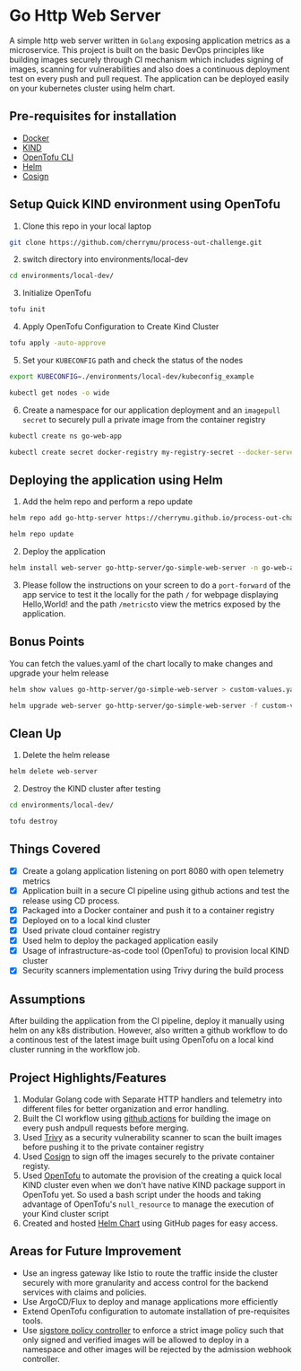 # Go Http Web Server
A simple http web server written in `Golang` exposing application metrics as a microservice. This project is built on the basic DevOps principles like building images securely through CI mechanism which includes signing of images, scanning for vulnerabilities and also does a continuous deployment test on every push and pull request. The application can be deployed easily on your kubernetes cluster using helm chart. 

## Pre-requisites for installation

- [Docker](https://docs.docker.com/desktop/)
- [KIND](https://kind.sigs.k8s.io/)
- [OpenTofu CLI](https://opentofu.org/docs/intro/install/)
- [Helm](https://helm.sh)
- [Cosign](https://docs.sigstore.dev/cosign/installation)

## Setup Quick KIND environment using OpenTofu
1. Clone this repo in your local laptop 
```bash
git clone https://github.com/cherrymu/process-out-challenge.git
```
2. switch directory into environments/local-dev
```bash
cd environments/local-dev/
```
3. Initialize OpenTofu
```bash
tofu init
```
4. Apply OpenTofu Configuration to Create Kind Cluster
```bash
tofu apply -auto-approve
```
5. Set your `KUBECONFIG` path and check the status of the nodes 
```bash
export KUBECONFIG=./environments/local-dev/kubeconfig_example

kubectl get nodes -o wide
```
6. Create a namespace for our application deployment and an `imagepull secret` to securely pull a private image from the container registry
```bash
kubectl create ns go-web-app

kubectl create secret docker-registry my-registry-secret --docker-server=docker.io --docker-username=tincher --docker-password=dckr_pat_rNnP750_a_Jt6MKeTyaK0uomSQk -n go-web-app
```

## Deploying the application using Helm 

1. Add the helm repo and perform a repo update 

```bash
helm repo add go-http-server https://cherrymu.github.io/process-out-challenge/charts

helm repo update 
```
2. Deploy the application 
``` bash
helm install web-server go-http-server/go-simple-web-server -n go-web-app
```
3. Please follow the instructions on your screen to do a `port-forward` of the app service to test it the locally for the path `/` for webpage displaying Hello,World! and the path `/metrics`to view the metrics exposed by the application.

## Bonus Points
You can fetch the values.yaml of the chart locally to make changes and upgrade your helm release
```bash
helm show values go-http-server/go-simple-web-server > custom-values.yaml

helm upgrade web-server go-http-server/go-simple-web-server -f custom-values.yaml
```
## Clean Up
1. Delete the helm release 
```bash
helm delete web-server
```
2. Destroy the KIND cluster after testing 
```bash
cd environments/local-dev/

tofu destroy
```

## Things Covered 
- [x] Create a golang application listening on port 8080 with open telemetry metrics
- [x] Application built in a secure CI pipeline using github actions and test the release using CD process.
- [x] Packaged into a Docker container and push it to a container registry
- [x] Deployed on to a local kind cluster
- [x] Used private cloud container registry
- [x] Used helm to deploy the packaged application easily
- [x] Usage of infrastructure-as-code tool (OpenTofu) to provision local KIND cluster
- [x] Security scanners implementation using Trivy during the build process 

## Assumptions
After building the application from the CI pipeline, deploy it manually using helm on any k8s distribution. However, also written a github workflow to do a continous test of the latest image built using OpenTofu on a local kind cluster running in the workflow job.

## Project Highlights/Features
1. Modular Golang code with Separate HTTP handlers and telemetry into different files for better organization and error handling.
2. Built the CI workflow using [github actions](https://docs.github.com/en/actions) for building the image on every push andpull requests before merging. 
3. Used [Trivy](https://github.com/aquasecurity/trivy) as a security vulnerability scanner to scan the built images before pushing it to the private container registry
4. Used [Cosign](https://docs.sigstore.dev/cosign/installation) to sign off the images securely to the private container registy.
5. Used [OpenTofu](https://opentofu.org/docs/intro/install/) to automate the provision of the creating a quick local KIND cluster even when we don't have native KIND package support in OpenTofu yet. So used a bash script under the hoods and taking advantage of OpenTofu's `null_resource` to manage the execution of your Kind cluster script
6. Created and hosted [Helm Chart](https://helm.sh) using GitHub pages for easy access.


## Areas for Future Improvement
- Use an ingress gateway like Istio to route the traffic inside the cluster securely with more granularity and access control for the backend services with claims and policies.
- Use ArgoCD/Flux to deploy and manage applications more efficiently
- Extend OpenTofu configuration to automate installation of pre-requisites tools.
- Use [sigstore policy controller](https://github.com/sigstore/policy-controller) to enforce a strict image policy such that only signed and verified images will be allowed to deploy in a namespace and other images will be rejected by the admission webhook controller.
